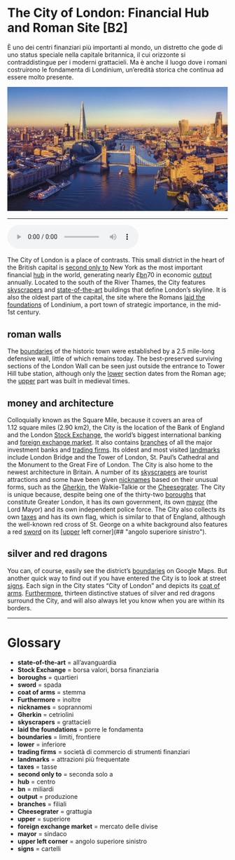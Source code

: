 # The City of London: Financial Hub and Roman Site   [B2]

È uno dei centri finanziari più importanti al mondo, un distretto che gode di uno status speciale nella capitale britannica, il cui orizzonte si contraddistingue per i moderni grattacieli. Ma è anche il luogo dove i romani costruirono le fondamenta di Londinium, un’eredità storica che continua ad essere molto presente.

![](The%20City%20of%20London%20Financial%20Hub%20and%20Roman%20Site.jpg)

--------------

<div>
<audio controls autoplay>
    <source src="https://raw.githubusercontent.com/dartie/speakup/main/2022-12/The%20City%20of%20London%20Financial%20Hub%20and%20Roman%20Site.mp3" type="audio/mpeg">
</audio>
</div>


The City of London is a place of contrasts. This small district in the heart of the British capital is [second only to](## "seconda solo a") New York as the most important financial [hub](## "centro") in the world, generating nearly £[bn](## "miliardi")70 in economic [output](## "produzione") annually. Located to the south of the River Thames, the City features [skyscrapers](## "grattacieli") and [state-of-the-art](## "all’avanguardia") buildings that define London’s skyline. It is also the oldest part of the capital, the site where the Romans [laid the foundations](## "porre le fondamenta") of Londinium, a port town of strategic importance, in the mid-1st century.

## roman walls
The [boundaries](## "limiti, frontiere") of the historic town were established by a 2.5 mile-long defensive wall, little of which remains today. The best-preserved surviving sections of the London Wall can be seen just outside the entrance to Tower Hill tube station, although only the [lower](## "inferiore") section dates from the Roman age; the [upper](## "superiore") part was built in medieval times.

## money and architecture
Colloquially known as the Square Mile, because it covers an area of 1.12 square miles (2.90 km2), the City is the location of the Bank of England and the London [Stock Exchange](## "borsa valori, borsa finanziaria"), the world’s biggest international banking and [foreign exchange market](## "mercato delle divise"). It also contains [branches](## "filiali") of all the major investment banks and [trading firms](## "società di commercio di strumenti finanziari"). Its oldest and most visited [landmarks](## "attrazioni più frequentate") include London Bridge and the Tower of London, St. Paul’s Cathedral and the Monument to the Great Fire of London. The City is also home to the newest architecture in Britain. A number of its [skyscrapers](## "grattacieli") are tourist attractions and some have been given [nicknames](## "soprannomi") based on their unusual forms, such as the [Gherkin](## "cetriolini"), the Walkie-Talkie or the [Cheesegrater](## "grattugia").
The City is unique because, despite being one of the thirty-two [boroughs](## "quartieri") that constitute Greater London, it has its own government, its own [mayor](## "sindaco") (the Lord Mayor) and its own independent police force. The City also collects its own [taxes](## "tasse") and has its own flag, which is similar to that of England, although the well-known red cross of St. George on a white background also features a red [sword](## "spada") on its [[upper](## "superiore") left corner](## "angolo superiore sinistro").

## silver and red dragons
You can, of course, easily see the district’s [boundaries](## "limiti, frontiere") on Google Maps. But another quick way to find out if you have entered the City is to look at street [signs](## "cartelli"). Each sign in the City states “City of London” and depicts its [coat of arms](## "stemma"). [Furthermore](## "inoltre"), thirteen distinctive statues of silver and red dragons surround the City, and will also always let you know when you are within its borders.

--------------

<div style = "display:block; clear:both; page-break-after:always;"></div>

# Glossary
* **state-of-the-art** = all’avanguardia
* **Stock Exchange** = borsa valori, borsa finanziaria
* **boroughs** = quartieri
* **sword** = spada
* **coat of arms** = stemma
* **Furthermore** = inoltre
* **nicknames** = soprannomi
* **Gherkin** = cetriolini
* **skyscrapers** = grattacieli
* **laid the foundations** = porre le fondamenta
* **boundaries** = limiti, frontiere
* **lower** = inferiore
* **trading firms** = società di commercio di strumenti finanziari
* **landmarks** = attrazioni più frequentate
* **taxes** = tasse
* **second only to** = seconda solo a
* **hub** = centro
* **bn** = miliardi
* **output** = produzione
* **branches** = filiali
* **Cheesegrater** = grattugia
* **upper** = superiore
* **foreign exchange market** = mercato delle divise
* **mayor** = sindaco
* **upper left corner** = angolo superiore sinistro
* **signs** = cartelli
